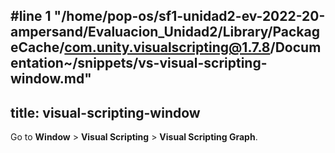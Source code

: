 #line 1 "/home/pop-os/sf1-unidad2-ev-2022-20-ampersand/Evaluacion_Unidad2/Library/PackageCache/com.unity.visualscripting@1.7.8/Documentation~/snippets/vs-visual-scripting-window.md"
---
title: visual-scripting-window
---

 Go to **Window** &gt; **Visual Scripting** &gt; **Visual Scripting Graph**. 